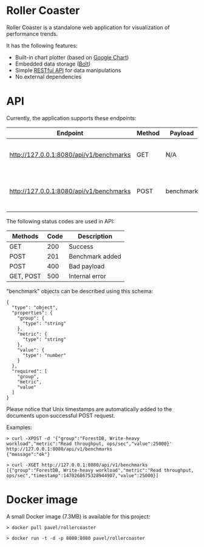 Roller Coaster
==============

Roller Coaster is a standalone web application for visualization of performance trends.

It has the following features:

* Built-in chart plotter (based on [Google Chart](https://developers.google.com/chart/))
* Embedded data storage ([Bolt](https://github.com/boltdb/bolt))
* Simple [RESTful API](https://github.com/gin-gonic/gin) for data manipulations
* No external dependencies

API
===

Currently, the application supports these endpoints: 

| Endpoint                                | Method | Payload   | Description                                        |
|-----------------------------------------|--------|-----------|----------------------------------------------------|
| http://127.0.0.1:8080/api/v1/benchmarks | GET    | N/A       | Getting a list of all "benchmark" objects          |
| http://127.0.0.1:8080/api/v1/benchmarks | POST   | benchmark | Adding a new "benchmark" object to the data bucket |

The following status codes are used in API:

| Methods   | Code | Description     |
|-----------|------|-----------------|
| GET       | 200  | Success         |
| POST      | 201  | Benchmark added |
| POST      | 400  | Bad payload     |
| GET, POST | 500  | Internal error  |

"benchmark" objects can be described using this schema:

```
{
  "type": "object",
  "properties": {
    "group": {
      "type": "string"
    },
    "metric": {
      "type": "string"
    },
    "value": {
      "type": "number"
    }
  },
  "required": [
    "group",
    "metric",
    "value"
  ]
}
```

Please notice that Unix timestamps are automatically added to the documents upon successful POST request.

Examples:

```
> curl -XPOST -d '{"group":"ForestDB, Write-heavy workload","metric":"Read throughput, ops/sec","value":25000}' http://127.0.0.1:8080/api/v1/benchmarks
{"message":"ok"}
```

```
> curl -XGET http://127.0.0.1:8080/api/v1/benchmarks
[{"group":"ForestDB, Write-heavy workload","metric":"Read throughput, ops/sec","timestamp":1470268675328944907,"value":25000}]

```

Docker image
============

A small Docker image (7.3MB) is available for this project:

```
> docker pull pavel/rollercoaster

> docker run -t -d -p 8080:8080 pavel/rollercoaster
```
